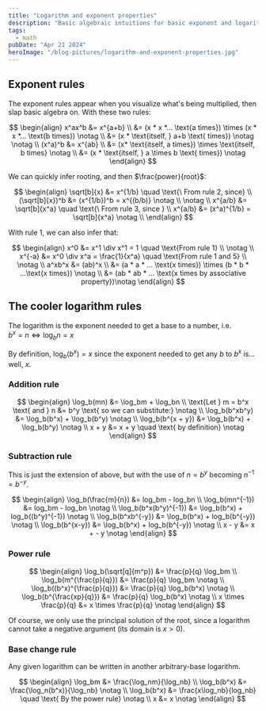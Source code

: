 ```yaml
---
title: "Logarithm and exponent properties"
description: "Basic algebraic intuitions for basic exponent and logarithm properties"
tags:
  - math
pubDate: "Apr 21 2024"
heroImage: "/blog-pictures/logarithm-and-exponent-properties.jpg"
---
```


## Exponent rules

The exponent rules appear when you visualize
what's being multiplied, then slap basic algebra on.
With these two rules:

$$
\begin{align}
x^ax^b &= x^{a+b}  \\
  &= (x * x *... \text{a times}) \times (x * x *... \text{b times}) \notag \\
  &= (x * \text{itself, } a+b \text{ times}) \notag
\notag \\
(x^a)^b &= x^{ab} \\
 &= (x* \text{itself, a times}) \times \text{itself, b times} \notag \\
 &= (x * \text{itself, } a \times b \text{ times}) \notag
\end{align}
$$

We can quickly infer rooting, and then $\frac{power}{root}$:

$$
\begin{align}
\sqrt[b]{x} &= x^{1/b}
\quad \text{\ From rule 2, since} \\
(\sqrt[b]{x})^b &= (x^{1/b})^b = x^{(b/b)} \notag \\
\notag \\
x^{a/b} &= \sqrt[b]{x^a} \quad  \text{\ From rule 3, since } \\
x^{a/b} &= (x^a)^{1/b} = \sqrt[b]{x^a} \notag \\
\end{align}
$$

With rule 1, we can also infer that:

$$
\begin{align}
x^0 &= x^1 \div x^1 = 1 \quad \text{From rule 1} \\
\notag \\
x^{-a} &= x^0 \div x^a = \frac{1}{x^a} \quad \text{From rule 1 and 5} \\
\notag \\
a^xb^x &= (ab)^x \\
  &= (a * a * ... \text{x times}) \times (b * b * ...\text{x times}) \notag \\
  &= (ab * ab * ... \text{x times by associative property})\notag
\end{align}
$$

## The cooler logarithm rules

The logarithm is the exponent needed to get a base
to a number, i.e.  
$b^x=n \iff \log_b{n}=x$

By definition, $\log_b(b^x)=x$ since the exponent
needed to get any $b$ to $b^{x}$ is... well, $x$.

### Addition rule

$$
\begin{align}
\log_b(mn) &= \log_bm + \log_bn \\
\text{Let } m = b^x \text{ and } n &= b^y \text{ so we can substitute:} \notag \\
\log_b(b^xb^y) &= \log_b(b^x) + \log_b(b^y) \notag \\
\log_b(b^{x + y}) &= \log_b(b^x) + \log_b(b^y) \notag \\
x + y &= x + y \quad \text{ by definition} \notag
\end{align}
$$

### Subtraction rule

This is just the extension of above, but with
the use of $n=b^y$ becoming $n^{-1}=b^{-y}$.

$$
\begin{align}
\log_b(\frac{m}{n}) &= log_bm - log_bn \\
\log_b(mn^{-1}) &= log_bm - log_bn \notag \\
\log_b(b^x(b^y)^{-1}) &= \log_b(b^x) + log_b((b^y)^{-1}) \notag \\
\log_b(b^xb^{-y}) &= \log_b(b^x) + log_b(b^{-y}) \notag \\
\log_b(b^{x-y}) &= \log_b(b^x) + log_b(b^{-y}) \notag \\
x - y &= x + - y \notag
\end{align}
$$

### Power rule

$$
\begin{align}
\log_b(\sqrt[q]{m^p}) &= \frac{p}{q} \log_bm \\
\log_b(m^{\frac{p}{q}}) &= \frac{p}{q} \log_bm \notag \\
\log_b((b^x)^{\frac{p}{q}}) &= \frac{p}{q} \log_b(b^x) \notag \\
\log_b(b^{\frac{xp}{q}}) &= \frac{p}{q} \log_b(b^x) \notag \\
x \times \frac{p}{q} &= x \times \frac{p}{q} \notag
\end{align}
$$

Of course, we only use the principal
solution of the root, since a logarithm
cannot take a negative argument (its domain
is $x>0$).

### Base change rule

Any given logarithm can be written in another
arbitrary-base logarithm.

$$
\begin{align}
\log_bm &= \frac{\log_nm}{\log_nb} \\
\log_b(b^x) &= \frac{\log_n(b^x)}{\log_nb} \notag \\
\log_b(b^x) &= \frac{x\log_nb}{log_nb} \quad \text{ By the power rule} \notag \\
x &= x \notag
\end{align}
$$
